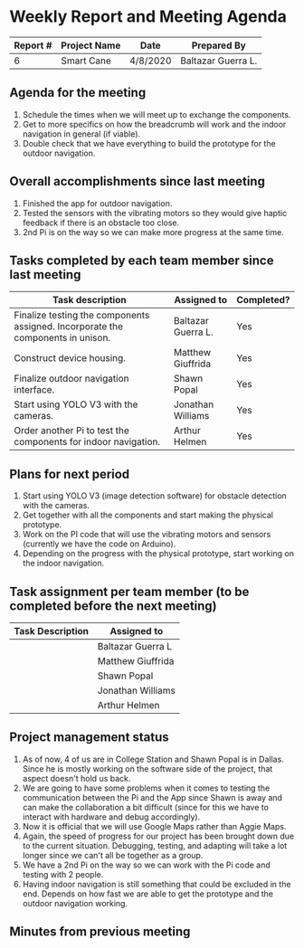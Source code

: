 # Weekly Report and Meeting Agenda


| Report # | Project Name | Date | Prepared By |
| --- | --- | --- | --- |
| 6 | Smart Cane | 4/8/2020 | Baltazar Guerra L. |


## Agenda for the meeting
1. Schedule the times when we will meet up to exchange the components.
2. Get to more specifics on how the breadcrumb will work and the indoor navigation in general (if viable).
3. Double check that we have everything to build the prototype for the outdoor navigation.

## Overall accomplishments since last meeting
1. Finished the app for outdoor navigation.
2. Tested the sensors with the vibrating motors so they would give haptic feedback if there is an obstacle too close.
3. 2nd Pi is on the way so we can make more progress at the same time.

## Tasks completed by each team member since last meeting

| Task description | Assigned to | Completed? |
| --- | --- | --- |
| Finalize testing the components assigned. Incorporate the components in unison. |  Baltazar Guerra L.  | Yes |
| Construct device housing. | Matthew Giuffrida | Yes |
| Finalize outdoor navigation interface. | Shawn Popal | Yes |
| Start using YOLO V3 with the cameras. | Jonathan Williams | Yes |
| Order another Pi to test the components for indoor navigation. | Arthur Helmen | Yes |


## Plans for next period
1. Start using YOLO V3 (image detection software) for obstacle detection with the cameras.
2. Get together with all the components and start making the physical prototype.
3. Work on the PI code that will use the vibrating motors and sensors (currently we have the code on Arduino).
4. Depending on the progress with the physical prototype, start working on the indoor navigation.

## Task assignment per team member (to be completed before the next meeting)
| Task Description | Assigned to |
| --- | --- |
| | Baltazar Guerra L |
| | Matthew Giuffrida |
| | Shawn Popal |
| | Jonathan Williams |
| | Arthur Helmen |

## Project management status
1. As of now, 4 of us are in College Station and Shawn Popal is in Dallas. Since he is mostly working on the software side of the project, that aspect doesn't hold us back. 
2. We are going to have some problems when it comes to testing the communication between the Pi and the App since Shawn is away and can make the collaboration a bit difficult (since for this we have to interact with hardware and debug accordingly).
3. Now it is official that we will use Google Maps rather than Aggie Maps.
4. Again, the speed of progress for our project has been brought down due to the current situation. Debugging, testing, and adapting will take a lot longer since we can't all be together as a group.
5. We have a 2nd Pi on the way so we can work with the Pi code and testing with 2 people.
6. Having indoor navigation is still something that could be excluded in the end. Depends on how fast we are able to get the prototype and the outdoor navigation working.
## Minutes from previous meeting
